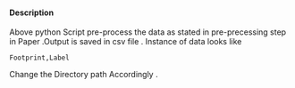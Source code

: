 #### Description
Above python Script pre-process the data as stated in pre-precessing step in Paper .Output is saved in csv file .
Instance of data looks like 
```
Footprint,Label
```
Change the Directory path Accordingly .

